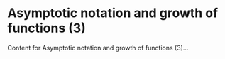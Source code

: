 # Asymptotic notation and growth of functions (3)

Content for Asymptotic notation and growth of functions (3)...